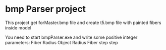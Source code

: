 # bmp Parser project

This project get forMaster.bmp file and create t5.bmp file with painted fibers inside model

You need to start bmpParser.exe and write some positive integer parameters:
Fiber Radius
Object Radius
Fiber step
step
